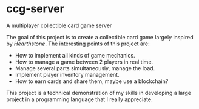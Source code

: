 # ccg-server
A multiplayer collectible card game server

The goal of this project is to create a collectible card game largely inspired by *Hearthstone*.
The interesting points of this project are:
- How to implement all kinds of game mechanics.
- How to manage a game between 2 players in real time.
- Manage several parts simultaneously, manage the load.
- Implement player inventory management.
- How to earn cards and share them, maybe use a blockchain?

This project is a technical demonstration of my skills in developing a large project in a programming language that I really appreciate.
